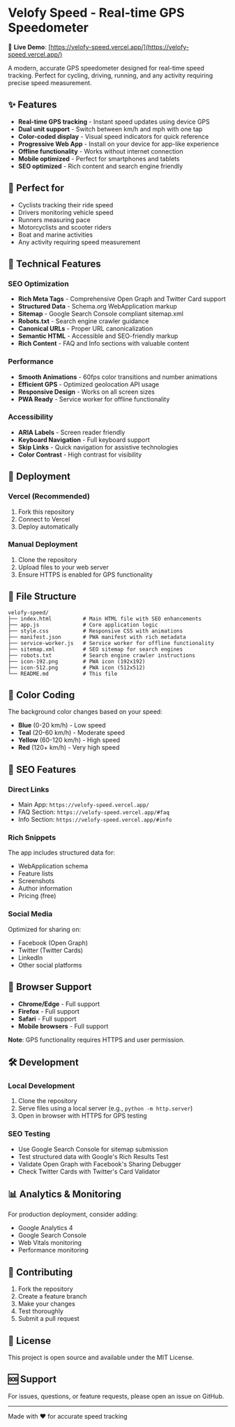 # Velofy Speed - Real-time GPS Speedometer

🚀 **Live Demo**: [https://velofy-speed.vercel.app/](https://velofy-speed.vercel.app/)

A modern, accurate GPS speedometer designed for real-time speed tracking. Perfect for cycling, driving, running, and any activity requiring precise speed measurement.

## ✨ Features

- **Real-time GPS tracking** - Instant speed updates using device GPS
- **Dual unit support** - Switch between km/h and mph with one tap
- **Color-coded display** - Visual speed indicators for quick reference
- **Progressive Web App** - Install on your device for app-like experience
- **Offline functionality** - Works without internet connection
- **Mobile optimized** - Perfect for smartphones and tablets
- **SEO optimized** - Rich content and search engine friendly

## 🎯 Perfect for

- Cyclists tracking their ride speed
- Drivers monitoring vehicle speed
- Runners measuring pace
- Motorcyclists and scooter riders
- Boat and marine activities
- Any activity requiring speed measurement

## 🔧 Technical Features

### SEO Optimization
- **Rich Meta Tags** - Comprehensive Open Graph and Twitter Card support
- **Structured Data** - Schema.org WebApplication markup
- **Sitemap** - Google Search Console compliant sitemap.xml
- **Robots.txt** - Search engine crawler guidance
- **Canonical URLs** - Proper URL canonicalization
- **Semantic HTML** - Accessible and SEO-friendly markup
- **Rich Content** - FAQ and Info sections with valuable content

### Performance
- **Smooth Animations** - 60fps color transitions and number animations
- **Efficient GPS** - Optimized geolocation API usage
- **Responsive Design** - Works on all screen sizes
- **PWA Ready** - Service worker for offline functionality

### Accessibility
- **ARIA Labels** - Screen reader friendly
- **Keyboard Navigation** - Full keyboard support
- **Skip Links** - Quick navigation for assistive technologies
- **Color Contrast** - High contrast for visibility

## 🚀 Deployment

### Vercel (Recommended)
1. Fork this repository
2. Connect to Vercel
3. Deploy automatically

### Manual Deployment
1. Clone the repository
2. Upload files to your web server
3. Ensure HTTPS is enabled for GPS functionality

## 📁 File Structure

```
velofy-speed/
├── index.html          # Main HTML file with SEO enhancements
├── app.js              # Core application logic
├── style.css           # Responsive CSS with animations
├── manifest.json       # PWA manifest with rich metadata
├── service-worker.js   # Service worker for offline functionality
├── sitemap.xml         # SEO sitemap for search engines
├── robots.txt          # Search engine crawler instructions
├── icon-192.png        # PWA icon (192x192)
├── icon-512.png        # PWA icon (512x512)
└── README.md           # This file
```

## 🎨 Color Coding

The background color changes based on your speed:
- **Blue** (0-20 km/h) - Low speed
- **Teal** (20-60 km/h) - Moderate speed  
- **Yellow** (60-120 km/h) - High speed
- **Red** (120+ km/h) - Very high speed

## 🔗 SEO Features

### Direct Links
- Main App: `https://velofy-speed.vercel.app/`
- FAQ Section: `https://velofy-speed.vercel.app/#faq`
- Info Section: `https://velofy-speed.vercel.app/#info`

### Rich Snippets
The app includes structured data for:
- WebApplication schema
- Feature lists
- Screenshots
- Author information
- Pricing (free)

### Social Media
Optimized for sharing on:
- Facebook (Open Graph)
- Twitter (Twitter Cards)
- LinkedIn
- Other social platforms

## 📱 Browser Support

- **Chrome/Edge** - Full support
- **Firefox** - Full support
- **Safari** - Full support
- **Mobile browsers** - Full support

**Note**: GPS functionality requires HTTPS and user permission.

## 🛠️ Development

### Local Development
1. Clone the repository
2. Serve files using a local server (e.g., `python -m http.server`)
3. Open in browser with HTTPS for GPS testing

### SEO Testing
- Use Google Search Console for sitemap submission
- Test structured data with Google's Rich Results Test
- Validate Open Graph with Facebook's Sharing Debugger
- Check Twitter Cards with Twitter's Card Validator

## 📊 Analytics & Monitoring

For production deployment, consider adding:
- Google Analytics 4
- Google Search Console
- Web Vitals monitoring
- Performance monitoring

## 🤝 Contributing

1. Fork the repository
2. Create a feature branch
3. Make your changes
4. Test thoroughly
5. Submit a pull request

## 📄 License

This project is open source and available under the MIT License.

## 🆘 Support

For issues, questions, or feature requests, please open an issue on GitHub.

---

Made with ❤️ for accurate speed tracking